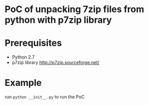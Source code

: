# PoC of unpacking 7zip files from python with p7zip library

# Prerequisites
* Python 2.7
* p7zip library http://p7zip.sourceforge.net/

# Example
run `python __init__.py` to run the PoC
